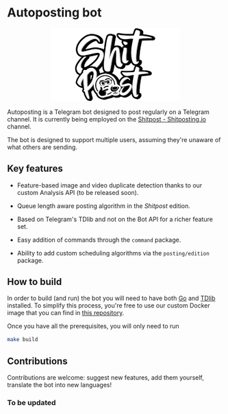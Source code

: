 # Autoposting bot

<p align="center"> 
   <img src="shitpost.png" width="60%">
</p>

Autoposting is a Telegram bot designed to post regularly on a Telegram channel. It is currently being employed on the [Shitpost - Shitposting.io](https://t.me/shitpost) channel.

The bot is designed to support multiple users, assuming they're unaware of what others are sending.

## Key features

- Feature-based image and video duplicate detection thanks to our custom Analysis API (to be released soon).

- Queue length aware posting algorithm in the _Shitpost_ edition.

- Based on Telegram's TDlib and not on the Bot API for a richer feature set.

- Easy addition of commands through the `command` package.

- Ability to add custom scheduling algorithms via the `posting/edition` package.

## How to build

In order to build (and run) the bot you will need to have both [Go](https://golang.org/dl/) and [TDlib](https://tdlib.github.io/td/build.html) installed. To simplify this process, you're free to use our custom Docker image that you can find in [this repository](https://github.com/shitpostingio/golang).

Once you have all the prerequisites, you will only need to run

```bash
make build
```

## Contributions

Contributions are welcome: suggest new features, add them yourself, translate the bot into new languages!

### To be updated
